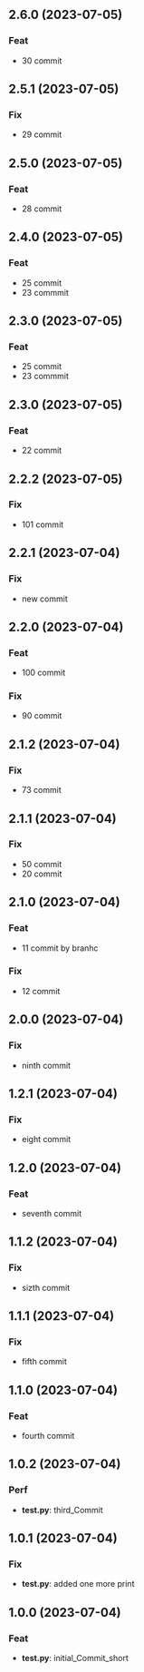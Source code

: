 ## 2.6.0 (2023-07-05)

### Feat

- 30 commit

## 2.5.1 (2023-07-05)

### Fix

- 29 commit

## 2.5.0 (2023-07-05)

### Feat

- 28 commit

## 2.4.0 (2023-07-05)

### Feat

- 25 commit
- 23 commmit

## 2.3.0 (2023-07-05)

### Feat

- 25 commit
- 23 commmit

## 2.3.0 (2023-07-05)

### Feat

- 22 commit

## 2.2.2 (2023-07-05)

### Fix

- 101 commit

## 2.2.1 (2023-07-04)

### Fix

- new commit

## 2.2.0 (2023-07-04)

### Feat

- 100 commit

### Fix

- 90 commit

## 2.1.2 (2023-07-04)

### Fix

- 73 commit

## 2.1.1 (2023-07-04)

### Fix

- 50 commit
- 20 commit

## 2.1.0 (2023-07-04)

### Feat

- 11 commit by branhc

### Fix

- 12 commit

## 2.0.0 (2023-07-04)

### Fix

- ninth commit

## 1.2.1 (2023-07-04)

### Fix

- eight commit

## 1.2.0 (2023-07-04)

### Feat

- seventh commit

## 1.1.2 (2023-07-04)

### Fix

- sizth commit

## 1.1.1 (2023-07-04)

### Fix

- fifth commit

## 1.1.0 (2023-07-04)

### Feat

- fourth commit

## 1.0.2 (2023-07-04)

### Perf

- **test.py**: third_Commit

## 1.0.1 (2023-07-04)

### Fix

- **test.py**: added one more print

## 1.0.0 (2023-07-04)

### Feat

- **test.py**: initial_Commit_short
